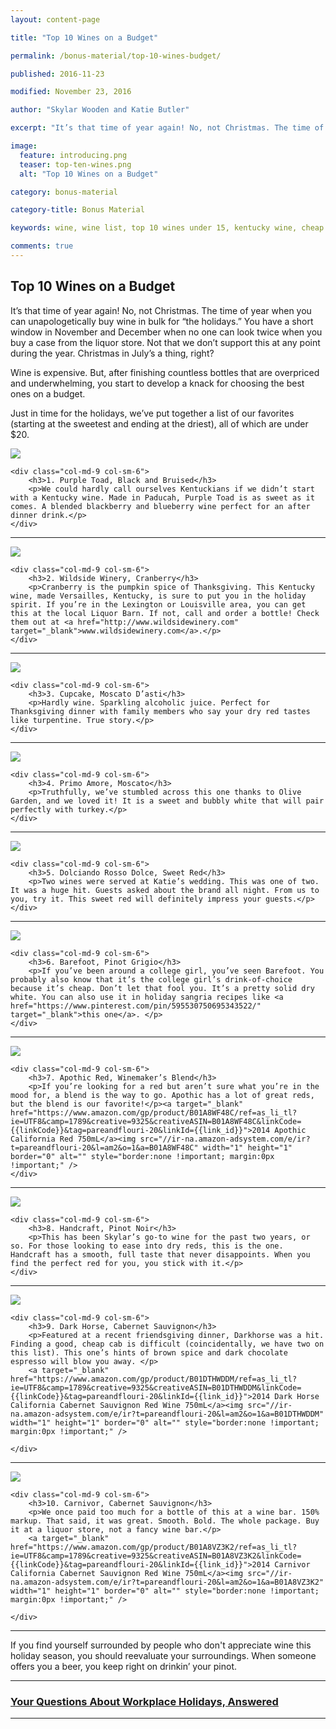 ```yaml
---
layout: content-page

title: "Top 10 Wines on a Budget"

permalink: /bonus-material/top-10-wines-budget/

published: 2016-11-23

modified: November 23, 2016

author: "Skylar Wooden and Katie Butler"

excerpt: "It’s that time of year again! No, not Christmas. The time of year when you can unapologetically buy wine in bulk for “the holidays.” You have a short window in November and December when no one can look twice when you buy a case from Liquor Barn."

image:
  feature: introducing.png
  teaser: top-ten-wines.png
  alt: "Top 10 Wines on a Budget"

category: bonus-material

category-title: Bonus Material

keywords: wine, wine list, top 10 wines under 15, kentucky wine, cheap wine, wine on a budget

comments: true
---
```


## Top 10 Wines on a Budget

It’s that time of year again! No, not Christmas. The time of year when you can unapologetically buy wine in bulk for “the holidays.” You have a short window in November and December when no one can look twice when you buy a case from the liquor store. Not that we don’t support this at any point during the year. Christmas in July’s a thing, right? 


Wine is expensive. But, after finishing countless bottles that are overpriced and underwhelming, you start to develop a knack for choosing the best ones on a budget. 


Just in time for the holidays, we’ve put together a list of our favorites (starting at the sweetest and ending at the driest), all of which are under $20. 

<div class="row">
    <div class="col-md-3 col-sm-6">
        <img class="img-responsive" src="../../images/posts/top-10-wines/pruple-toad.png">
    </div>
    
    <div class="col-md-9 col-sm-6">
        <h3>1. Purple Toad, Black and Bruised</h3>
        <p>We could hardly call ourselves Kentuckians if we didn’t start with a Kentucky wine. Made in Paducah, Purple Toad is as sweet as it comes. A blended blackberry and blueberry wine perfect for an after dinner drink.</p>
    </div>
</div>

<hr class="secondary">

<div class="row">
    <div class="col-md-3 col-sm-6">
        <img class="img-responsive" src="../../images/posts/top-10-wines/wildside-winery.png">
    </div>
    
    <div class="col-md-9 col-sm-6">
        <h3>2. Wildside Winery, Cranberry</h3>
        <p>Cranberry is the pumpkin spice of Thanksgiving. This Kentucky wine, made Versailles, Kentucky, is sure to put you in the holiday spirit. If you’re in the Lexington or Louisville area, you can get this at the local Liquor Barn. If not, call and order a bottle! Check them out at <a href="http://www.wildsidewinery.com" target="_blank">www.wildsidewinery.com</a>.</p>
    </div>
</div>

<hr class="secondary">

<div class="row">
    <div class="col-md-3 col-sm-6">
        <img class="img-responsive" src="../../images/posts/top-10-wines/cupcake.png">
    </div>
    
    <div class="col-md-9 col-sm-6">
        <h3>3. Cupcake, Moscato D’asti</h3>
        <p>Hardly wine. Sparkling alcoholic juice. Perfect for Thanksgiving dinner with family members who say your dry red tastes like turpentine. True story.</p>
    </div>
</div>

<hr class="secondary">

<div class="row">
    <div class="col-md-3 col-sm-6">
        <img class="img-responsive" src="../../images/posts/top-10-wines/moscato.png">
    </div>
    
    <div class="col-md-9 col-sm-6">
        <h3>4. Primo Amore, Moscato</h3>
        <p>Truthfully, we’ve stumbled across this one thanks to Olive Garden, and we loved it! It is a sweet and bubbly white that will pair perfectly with turkey.</p>
    </div>
</div>

<hr class="secondary">

<div class="row">
    <div class="col-md-3 col-sm-6">
        <img class="img-responsive" src="../../images/posts/top-10-wines/dolciando.png">
    </div>
    
    <div class="col-md-9 col-sm-6">
        <h3>5. Dolciando Rosso Dolce, Sweet Red</h3>
        <p>Two wines were served at Katie’s wedding. This was one of two. It was a huge hit. Guests asked about the brand all night. From us to you, try it. This sweet red will definitely impress your guests.</p>
    </div>
</div>

<hr class="secondary">

<div class="row">
    <div class="col-md-3 col-sm-6">
        <img class="img-responsive" src="../../images/posts/top-10-wines/barefoot.png">
    </div>
    
    <div class="col-md-9 col-sm-6">
        <h3>6. Barefoot, Pinot Grigio</h3>
        <p>If you’ve been around a college girl, you’ve seen Barefoot. You probably also know that it’s the college girl’s drink-of-choice because it’s cheap. Don’t let that fool you. It’s a pretty solid dry white. You can also use it in holiday sangria recipes like <a href="https://www.pinterest.com/pin/595530750695343522/" target="_blank">this one</a>. </p>
    </div>
</div>

<hr class="secondary">

<div class="row">
    <div class="col-md-3 col-sm-6">
        <img class="img-responsive" src="../../images/posts/top-10-wines/apothic-red.png">
    </div>
    
    <div class="col-md-9 col-sm-6">
        <h3>7. Apothic Red, Winemaker’s Blend</h3>
        <p>If you’re looking for a red but aren’t sure what you’re in the mood for, a blend is the way to go. Apothic has a lot of great reds, but the blend is our favorite!</p><a target="_blank" href="https://www.amazon.com/gp/product/B01A8WF48C/ref=as_li_tl?ie=UTF8&camp=1789&creative=9325&creativeASIN=B01A8WF48C&linkCode={{linkCode}}&tag=pareandflouri-20&linkId={{link_id}}">2014 Apothic California Red 750mL</a><img src="//ir-na.amazon-adsystem.com/e/ir?t=pareandflouri-20&l=am2&o=1&a=B01A8WF48C" width="1" height="1" border="0" alt="" style="border:none !important; margin:0px !important;" />
    </div>
</div>

<hr class="secondary">

<div class="row">
    <div class="col-md-3 col-sm-6">
        <img class="img-responsive" src="../../images/posts/top-10-wines/handcraft.png">
    </div>
    
    <div class="col-md-9 col-sm-6">
        <h3>8. Handcraft, Pinot Noir</h3>
        <p>This has been Skylar’s go-to wine for the past two years, or so. For those looking to ease into dry reds, this is the one. Handcraft has a smooth, full taste that never disappoints. When you find the perfect red for you, you stick with it.</p>
    </div>
</div>

<hr class="secondary">

<div class="row">
    <div class="col-md-3 col-sm-6">
        <img class="img-responsive" src="../../images/posts/top-10-wines/darkhorse.png">
    </div>
    
    <div class="col-md-9 col-sm-6">
        <h3>9. Dark Horse, Cabernet Sauvignon</h3>
        <p>Featured at a recent friendsgiving dinner, Darkhorse was a hit. Finding a good, cheap cab is difficult (coincidentally, we have two on this list). This one’s hints of brown spice and dark chocolate espresso will blow you away. </p>
        <a target="_blank" href="https://www.amazon.com/gp/product/B01DTHWDDM/ref=as_li_tl?ie=UTF8&camp=1789&creative=9325&creativeASIN=B01DTHWDDM&linkCode={{linkCode}}&tag=pareandflouri-20&linkId={{link_id}}">2014 Dark Horse California Cabernet Sauvignon Red Wine 750mL</a><img src="//ir-na.amazon-adsystem.com/e/ir?t=pareandflouri-20&l=am2&o=1&a=B01DTHWDDM" width="1" height="1" border="0" alt="" style="border:none !important; margin:0px !important;" />

    </div>
</div>

<hr class="secondary">

<div class="row">
    <div class="col-md-3 col-sm-6">
        <img class="img-responsive" src="../../images/posts/top-10-wines/carnivor.png">
    </div>
    
    <div class="col-md-9 col-sm-6">
        <h3>10. Carnivor, Cabernet Sauvignon</h3>
        <p>We once paid too much for a bottle of this at a wine bar. 150% markup. That said, it was great. Smooth. Bold. The whole package. Buy it at a liquor store, not a fancy wine bar.</p>
        <a target="_blank" href="https://www.amazon.com/gp/product/B01A8VZ3K2/ref=as_li_tl?ie=UTF8&camp=1789&creative=9325&creativeASIN=B01A8VZ3K2&linkCode={{linkCode}}&tag=pareandflouri-20&linkId={{link_id}}">2014 Carnivor California Cabernet Sauvignon Red Wine 750mL</a><img src="//ir-na.amazon-adsystem.com/e/ir?t=pareandflouri-20&l=am2&o=1&a=B01A8VZ3K2" width="1" height="1" border="0" alt="" style="border:none !important; margin:0px !important;" />

    </div>
</div>

<hr class="secondary">

If you find yourself surrounded by people who don't appreciate wine this holiday season, you should reevaluate your surroundings. When someone offers you a beer, you keep right on drinkin’ your pinot.

<hr class="primary">

<div class="row"> <!-- "pagination" -->
	<div class="col-xs-6 paginate">
	</div>
	<div class="col-xs-6 paginate">
			<a href="{{site.url}}/bonus-material/questions-about-workplace-holidays/">
				<div class="col-xs-12 arrow"><i class="fa fa-arrow-right" aria-hidden="true"></i></div>
				<div class="col-xs-12 text"><h3>Your Questions About Workplace Holidays, Answered</h3></div>
			</a>
	</div>
</div> <!-- close "pagination" -->

<hr class="primary">
